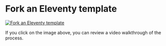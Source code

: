 # Fork an Eleventy template

[![Fork an Eleventy template](https://img.youtube.com/vi/TGoleskxqgc/0.jpg)](https://www.youtube.com/watch?v=TGoleskxqgc "Fork an Eleventy template")

If you click on the image above, you can review a video walkthrough of the process. 